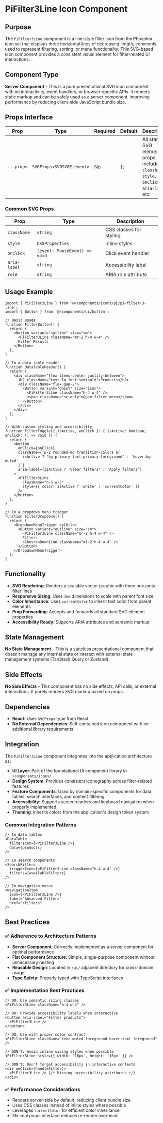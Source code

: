 # PiFilter3Line Icon Component

## Purpose
The `PiFilter3Line` component is a line-style filter icon from the Phosphor icon set that displays three horizontal lines of decreasing length, commonly used to represent filtering, sorting, or menu functionality. This SVG-based icon component provides a consistent visual element for filter-related UI interactions.

## Component Type
**Server Component** - This is a pure presentational SVG icon component with no interactivity, event handlers, or browser-specific APIs. It renders static markup and can be safely used as a server component, improving performance by reducing client-side JavaScript bundle size.

## Props Interface

| Prop | Type | Required | Default | Description |
|------|------|----------|---------|-------------|
| `...props` | `SVGProps<SVGSVGElement>` | No | `{}` | All standard SVG element props including `className`, `style`, `onClick`, `aria-label`, etc. |

### Common SVG Props
| Prop | Type | Description |
|------|------|-------------|
| `className` | `string` | CSS classes for styling |
| `style` | `CSSProperties` | Inline styles |
| `onClick` | `(event: MouseEvent) => void` | Click event handler |
| `aria-label` | `string` | Accessibility label |
| `role` | `string` | ARIA role attribute |

## Usage Example

```tsx
import { PiFilter3Line } from '@/components/icons/pi/pi-filter-3-line';
import { Button } from '@/components/ui/button';

// Basic usage
function FilterButton() {
  return (
    <Button variant="outline" size="sm">
      <PiFilter3Line className="mr-2 h-4 w-4" />
      Filter Results
    </Button>
  );
}

// In a data table header
function DataTableHeader() {
  return (
    <div className="flex items-center justify-between">
      <h2 className="text-lg font-semibold">Products</h2>
      <div className="flex gap-2">
        <Button variant="ghost" size="icon">
          <PiFilter3Line className="h-4 w-4" />
          <span className="sr-only">Open filter menu</span>
        </Button>
      </div>
    </div>
  );
}

// With custom styling and accessibility
function FilterToggle({ isActive, onClick }: { isActive: boolean; onClick: () => void }) {
  return (
    <button
      onClick={onClick}
      className={`p-2 rounded-md transition-colors ${
        isActive ? 'bg-primary text-primary-foreground' : 'hover:bg-muted'
      }`}
      aria-label={isActive ? 'Clear filters' : 'Apply filters'}
    >
      <PiFilter3Line 
        className="h-5 w-5"
        style={{ color: isActive ? 'white' : 'currentColor' }}
      />
    </button>
  );
}

// In a dropdown menu trigger
function FilterDropdown() {
  return (
    <DropdownMenuTrigger asChild>
      <Button variant="outline" size="sm">
        <PiFilter3Line className="mr-2 h-4 w-4" />
        Filters
        <ChevronDownIcon className="ml-2 h-4 w-4" />
      </Button>
    </DropdownMenuTrigger>
  );
}
```

## Functionality
- **SVG Rendering**: Renders a scalable vector graphic with three horizontal filter lines
- **Responsive Sizing**: Uses `1em` dimensions to scale with parent font size
- **Color Inheritance**: Uses `currentColor` to inherit text color from parent elements
- **Prop Forwarding**: Accepts and forwards all standard SVG element properties
- **Accessibility Ready**: Supports ARIA attributes and semantic markup

## State Management
**No State Management** - This is a stateless presentational component that doesn't manage any internal state or interact with external state management systems (TanStack Query or Zustand).

## Side Effects
**No Side Effects** - This component has no side effects, API calls, or external interactions. It purely renders SVG markup based on props.

## Dependencies
- **React**: Uses `SVGProps` type from React
- **No External Dependencies**: Self-contained icon component with no additional library requirements

## Integration
The `PiFilter3Line` component integrates into the application architecture as:

- **UI Layer**: Part of the foundational UI component library in `/components/icons/`
- **Design System**: Provides consistent iconography across filter-related features
- **Feature Components**: Used by domain-specific components for data tables, search interfaces, and content filtering
- **Accessibility**: Supports screen readers and keyboard navigation when properly implemented
- **Theming**: Inherits colors from the application's design token system

### Common Integration Patterns
```tsx
// In data tables
<DataTable 
  filterIcon={<PiFilter3Line />}
  data={products}
/>

// In search components
<SearchFilters
  triggerIcon={<PiFilter3Line className="h-4 w-4" />}
  filters={availableFilters}
/>

// In navigation menus
<NavigationItem
  icon={<PiFilter3Line />}
  label="Advanced Filters"
  href="/filters"
/>
```

## Best Practices

### ✅ Adherence to Architecture Patterns
- **Server Component**: Correctly implemented as a server component for optimal performance
- **Flat Component Structure**: Simple, single-purpose component without unnecessary nesting
- **Reusable Design**: Located in `/ui/` adjacent directory for cross-domain usage
- **Type Safety**: Properly typed with TypeScript interfaces

### ✅ Implementation Best Practices
```tsx
// DO: Use semantic sizing classes
<PiFilter3Line className="h-4 w-4" />

// DO: Provide accessibility labels when interactive
<button aria-label="Filter products">
  <PiFilter3Line />
</button>

// DO: Use with proper color contrast
<PiFilter3Line className="text-muted-foreground hover:text-foreground" />

// DON'T: Avoid inline sizing styles when possible
<PiFilter3Line style={{ width: '16px', height: '16px' }} />

// DON'T: Don't forget accessibility in interactive contexts
<div onClick={handleFilter}>
  <PiFilter3Line /> {/* Missing accessibility attributes */}
</div>
```

### ✅ Performance Considerations
- Renders server-side by default, reducing client bundle size
- Uses CSS classes instead of inline styles where possible
- Leverages `currentColor` for efficient color inheritance
- Minimal props interface reduces re-render overhead